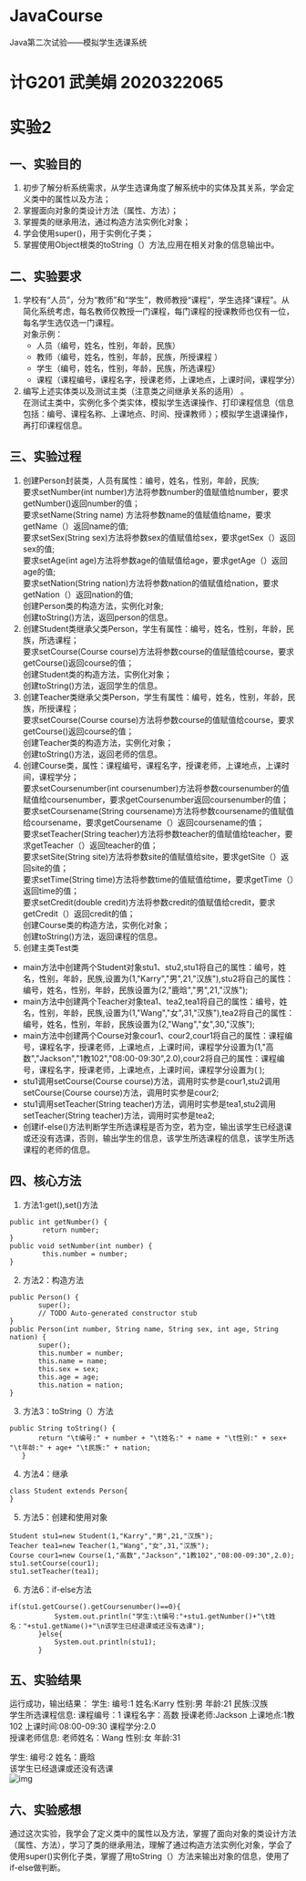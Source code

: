 # JavaCourse
Java第二次试验——模拟学生选课系统
# 计G201 武美娟 2020322065

# 实验2

## 一、实验目的
1. 初步了解分析系统需求，从学生选课角度了解系统中的实体及其关系，学会定义类中的属性以及方法；
2. 掌握面向对象的类设计方法（属性、方法）；
3. 掌握类的继承用法，通过构造方法实例化对象；
4. 学会使用super()，用于实例化子类；
5. 掌握使用Object根类的toString（）方法,应用在相关对象的信息输出中。
## 二、实验要求
1. 学校有“人员”，分为“教师”和“学生”，教师教授“课程”，学生选择“课程”。从简化系统考虑，每名教师仅教授一门课程，每门课程的授课教师也仅有一位，每名学生选仅选一门课程。  
对象示例： 	 
   * 人员（编号，姓名，性别，年龄，民族） 
   * 教师（编号，姓名，性别，年龄，民族，所授课程 ） 
   * 学生（编号，姓名，性别，年龄，民族，所选课程） 
   * 课程（课程编号，课程名字，授课老师，上课地点，上课时间，课程学分）
2. 编写上述实体类以及测试主类（注意类之间继承关系的适用） 。   
   在测试主类中，实例化多个类实体，模拟学生选课操作、打印课程信息（信息包括：编号、课程名称、上课地点、时间、授课教师 ）；模拟学生退课操作，再打印课程信息。  
## 三、实验过程
1. 创建Person封装类，人员有属性：编号，姓名，性别，年龄，民族;   
   要求setNumber(int number)方法将参数number的值赋值给number，要求getNumber()返回number的值；  
   要求setName(String name) 方法将参数name的值赋值给name，要求getName（）返回name的值;     
   要求setSex(String sex)方法将参数sex的值赋值给sex，要求getSex（）返回sex的值;     
   要求setAge(int age)方法将参数age的值赋值给age，要求getAge（）返回age的值;    
   要求setNation(String nation)方法将参数nation的值赋值给nation，要求getNation（）返回nation的值;  
   创建Person类的构造方法，实例化对象;  
   创建toString()方法，返回person的信息。 
2. 创建Student类继承父类Person，学生有属性：编号，姓名，性别，年龄，民族，所选课程；   
   要求setCourse(Course course)方法将参数course的值赋值给course，要求getCourse()返回course的值；   
   创建Student类的构造方法，实例化对象；   
   创建toString()方法，返回学生的信息。 
3. 创建Teacher类继承父类Person，学生有属性：编号，姓名，性别，年龄，民族，所授课程；   
   要求setCourse(Course course)方法将参数course的值赋值给course，要求getCourse()返回course的值；   
   创建Teacher类的构造方法，实例化对象；  
   创建toString()方法，返回老师的信息。  
4. 创建Course类，属性：课程编号，课程名字，授课老师，上课地点，上课时间，课程学分；   
   要求setCoursenumber(int coursenumber)方法将参数coursenumber的值赋值给coursenumber，要求getCoursenumber返回coursenumber的值；   
   要求setCoursename(String coursename)方法将参数coursename的值赋值给coursename，要求getCoursename（）返回coursename的值；   
   要求setTeacher(String teacher)方法将参数teacher的值赋值给teacher，要求getTeacher（）返回teacher的值；   
   要求setSite(String site)方法将参数site的值赋值给site，要求getSite（）返回site的值；    
   要求setTime(String time)方法将参数time的值赋值给time，要求getTime（）返回time的值；   
   要求setCredit(double credit)方法将参数credit的值赋值给credit，要求getCredit（）返回credit的值；   
   创建Course类的构造方法，实例化对象；   
   创建toString()方法，返回课程的信息。 
 5. 创建主类Test类
  * main方法中创建两个Student对象stu1、stu2,stu1将自己的属性：编号，姓名，性别，年龄，民族,设置为(1,"Karry","男",21,"汉族"),stu2将自己的属性：编号，姓名，性别，年龄，民族设置为(2,"鹿晗","男",21,"汉族");
  * main方法中创建两个Teacher对象tea1、tea2,tea1将自己的属性：编号，姓名，性别，年龄，民族,设置为(1,"Wang","女",31,"汉族"),tea2将自己的属性：编号，姓名，性别，年龄，民族设置为(2,"Wang","女",30,"汉族");
  * main方法中创建两个Course对象cour1、cour2,cour1将自己的属性：课程编号，课程名字，授课老师，上课地点，上课时间，课程学分设置为(1,"高数","Jackson","1教102","08:00-09:30",2.0),cour2将自己的属性：课程编号，课程名字，授课老师，上课地点，上课时间，课程学分设置为( );
  * stu1调用setCourse(Course course)方法，调用时实参是cour1,stu2调用setCourse(Course course)方法，调用时实参是cour2;
  * stu1调用setTeacher(String teacher)方法，调用时实参是tea1,stu2调用setTeacher(String teacher)方法，调用时实参是tea2;
  * 创建if-else()方法判断学生所选课程是否为空，若为空，输出该学生已经退课或还没有选课，否则，输出学生的信息，该学生所选课程的信息，该学生所选课程的老师的信息。
## 四、核心方法
1. 方法1:get(),set()方法
```
public int getNumber() {
		return number;
}
public void setNumber(int number) {
		this.number = number;
}
 ```
 2. 方法2：构造方法
 ```
public Person() {
		super();
		// TODO Auto-generated constructor stub
}
public Person(int number, String name, String sex, int age, String nation) {
		super();
		this.number = number;
		this.name = name;
		this.sex = sex;
		this.age = age;
		this.nation = nation;
}
 ```
 3. 方法3：toString（）方法
 ```
 public String toString() {
		return "\t编号:" + number + "\t姓名:" + name + "\t性别:" + sex+ "\t年龄:" + age+ "\t民族:" + nation;
	}
 ```
 4. 方法4：继承
 ```
 class Student extends Person{
 }
 ```
 5. 方法5：创建和使用对象
 ```
 Student stu1=new Student(1,"Karry","男",21,"汉族");
 Teacher tea1=new Teacher(1,"Wang","女",31,"汉族");
 Course cour1=new Course(1,"高数","Jackson","1教102","08:00-09:30",2.0);
 stu1.setCourse(cour1);
 stu1.setTeacher(tea1);
 ```
  6. 方法6：if-else方法
 ```
 if(stu1.getCourse().getCoursenumber()==0){
			System.out.println("学生:\t编号:"+stu1.getNumber()+"\t姓名："+stu1.getName()+"\n该学生已经退课或还没有选课");
		}else{
			System.out.println(stu1);
		}
 ```
## 五、实验结果
  运行成功，输出结果：
  学生:	编号:1	姓名:Karry	性别:男	年龄:21	民族:汉族  
  学生所选课程信息:	课程编号：1	课程名字：高数	授课老师:Jackson	上课地点:1教102	上课时间:08:00-09:30	课程学分:2.0  
  授课老师信息:	老师姓名：Wang	性别:女	年龄:31  

  学生:	编号:2	姓名：鹿晗  
  该学生已经退课或还没有选课  
  ![img](https://p.qlogo.cn/qqmail_head/PiajxSqBRaEKWNg0BcGz3pTg6yE2DqrvMicXDJ6Zw45uy5UjNF76ZtianA68CxVA6tczq9D4Ricjz3w/0)
  
## 六、实验感想
  通过这次实验，我学会了定义类中的属性以及方法，掌握了面向对象的类设计方法（属性、方法），学习了类的继承用法，理解了通过构造方法实例化对象，学会了使用super()实例化子类，掌握了用toString（）方法来输出对象的信息，使用了if-else做判断。

